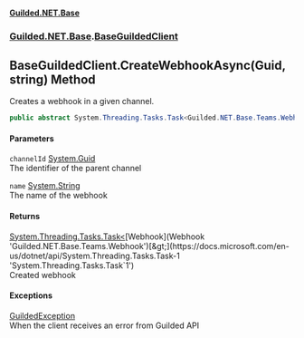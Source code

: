 
#### [Guilded.NET.Base](index 'index')
### [Guilded.NET.Base](index#Guilded_NET_Base 'Guilded.NET.Base').[BaseGuildedClient](BaseGuildedClient 'Guilded.NET.Base.BaseGuildedClient')
## BaseGuildedClient.CreateWebhookAsync(Guid, string) Method
Creates a webhook in a given channel.  
```csharp
public abstract System.Threading.Tasks.Task<Guilded.NET.Base.Teams.Webhook> CreateWebhookAsync(System.Guid channelId, string name);
```

#### Parameters
<a name='Guilded_NET_Base_BaseGuildedClient_CreateWebhookAsync(System_Guid_string)_channelId'></a>
`channelId` [System.Guid](https://docs.microsoft.com/en-us/dotnet/api/System.Guid 'System.Guid')  
The identifier of the parent channel
  
<a name='Guilded_NET_Base_BaseGuildedClient_CreateWebhookAsync(System_Guid_string)_name'></a>
`name` [System.String](https://docs.microsoft.com/en-us/dotnet/api/System.String 'System.String')  
The name of the webhook
  

#### Returns
[System.Threading.Tasks.Task&lt;](https://docs.microsoft.com/en-us/dotnet/api/System.Threading.Tasks.Task-1 'System.Threading.Tasks.Task`1')[Webhook](Webhook 'Guilded.NET.Base.Teams.Webhook')[&gt;](https://docs.microsoft.com/en-us/dotnet/api/System.Threading.Tasks.Task-1 'System.Threading.Tasks.Task`1')  
Created webhook

#### Exceptions
[GuildedException](GuildedException 'Guilded.NET.Base.GuildedException')  
When the client receives an error from Guilded API
